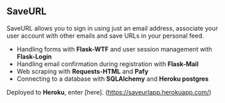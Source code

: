 ## SaveURL

SaveURL allows you to sign in using just an email address, associate your user account with other emails and save URLs in your personal feed.

- Handling forms with **Flask-WTF** and user session management with **Flask-Login**
- Handling email confirmation during registration with **Flask-Mail**
- Web scraping with **Requests-HTML** and **Pafy**
- Connecting to a database with **SQLAlchemy** and **Heroku postgres**

Deployed to **Heroku**, enter [here]. (https://saveurlapp.herokuapp.com/)

